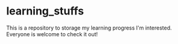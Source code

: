 # learning_stuffs
This is a repository to storage my learning progress I'm interested. Everyone is welcome to check it out!
